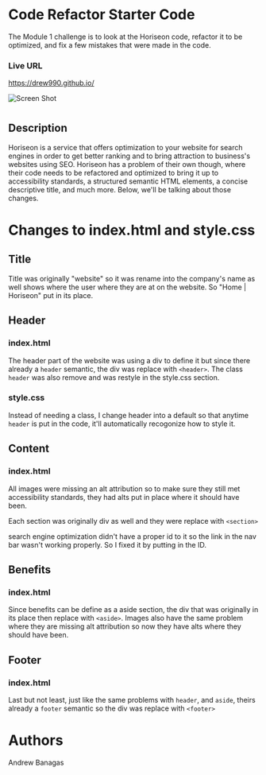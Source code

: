 # Code Refactor Starter Code

The Module 1 challenge is to look at the Horiseon code, refactor it to be optimized, and fix a few mistakes that were made in the code.

### Live URL

https://drew990.github.io/

![Screen Shot](https://drive.google.com/file/d/1q9yvLtLBr-E-i7HxrJfotschDO8-7nR7/view?usp=sharing)

#

## Description

Horiseon is a service that offers optimization to your website for search engines in order to get better ranking and to bring attraction to business's websites using SEO. Horiseon has a problem of their own though, where their code needs to be refactored and optimized to bring it up to accessibility standards, a structured semantic HTML elements, a concise descriptive title, and much more. Below, we'll be talking about those changes.

# Changes to index.html and style.css

## Title

Title was originally "website" so it was rename into the company's name as well shows where the user where they are at on the website. So "Home | Horiseon" put in its place.

## Header

### index.html

The header part of the website was using a div to define it but since there already a `header` semantic, the div was replace with `<header>`. The class `header` was also remove and was restyle in the style.css section.

### style.css

Instead of needing a class, I change header into a default so that anytime `header` is put in the code, it'll automatically recogonize how to style it.

## Content

### index.html

All images were missing an alt attribution so to make sure they still met accessibility standards, they had alts put in place where it should have been.

Each section was originally div as well and they were replace with `<section>`

search engine optimization didn't have a proper id to it so the link in the nav bar wasn't working properly. So I fixed it by putting in the ID.

## Benefits

### index.html

Since benefits can be define as a aside section, the div that was originally in its place then replace with `<aside>`. Images also have the same problem where they are missing alt attribution so now they have alts where they should have been.

## Footer

### index.html

Last but not least, just like the same problems with `header`, and `aside`, theirs already a `footer` semantic so the div was replace with `<footer>`

# Authors

Andrew Banagas
